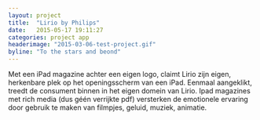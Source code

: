 ```yaml
---
layout: project
title:  "Lirio by Philips"
date:   2015-05-17 19:11:27
categories: project app
headerimage: "2015-03-06-test-project.gif"
byline: "To the stars and beond"
---
```

Met een iPad magazine achter een eigen logo, claimt Lirio zijn eigen, herkenbare plek op het openingsscherm van een iPad. Eenmaal aangeklikt, treedt de consument binnen in het eigen domein van Lirio. Ipad magazines met rich media (dus géén verrijkte pdf) versterken de emotionele ervaring door gebruik te maken van filmpjes, geluid, muziek, animatie.
